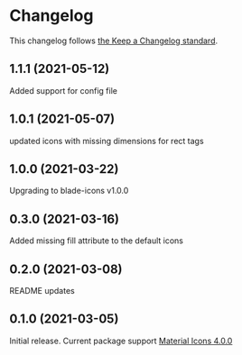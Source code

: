 # Changelog

This changelog follows [the Keep a Changelog standard](https://keepachangelog.com).

## 1.1.1 (2021-05-12)
Added support for config file

## 1.0.1 (2021-05-07)
updated icons with missing dimensions for rect tags

## 1.0.0 (2021-03-22)
Upgrading to blade-icons v1.0.0

## 0.3.0 (2021-03-16)
Added missing fill attribute to the default icons

## 0.2.0 (2021-03-08)
README updates

## 0.1.0 (2021-03-05)

Initial release.
Current package support [Material Icons 4.0.0](https://github.com/google/material-design-icons/releases/tag/4.0.0)
